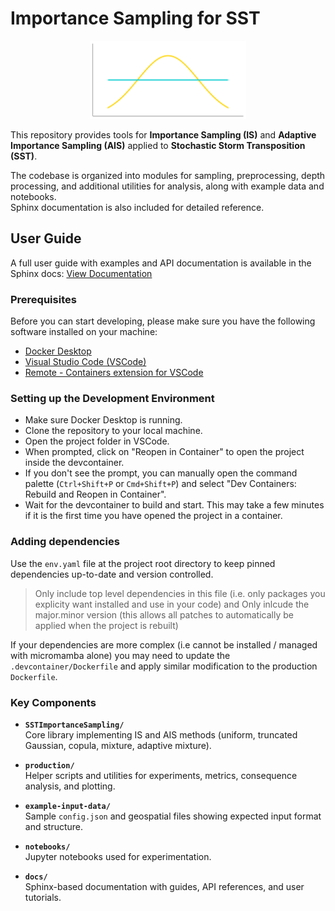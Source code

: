 # Importance Sampling for SST

<div align="center">
    <img src="./images/logo.png" alt="Logo" width="250"/>
</div>

This repository provides tools for **Importance Sampling (IS)** and **Adaptive Importance Sampling (AIS)** applied to **Stochastic Storm Transposition (SST)**.  

The codebase is organized into modules for sampling, preprocessing, depth processing, and additional utilities for analysis, along with example data and notebooks.  
Sphinx documentation is also included for detailed reference.


## **User Guide**

A full user guide with examples and API documentation is available in the Sphinx docs: [View Documentation](https://htmlpreview.github.io/?https://raw.githubusercontent.com/fema-ffrd/Importance-Sampling-for-SST/SJ/site/index.html)

### Prerequisites

Before you can start developing, please make sure you have the following software installed on your machine:

- [Docker Desktop](https://www.docker.com/products/docker-desktop/)
- [Visual Studio Code (VSCode)](https://code.visualstudio.com/download)
- [Remote - Containers extension for VSCode](https://marketplace.visualstudio.com/items?itemName=ms-vscode-remote.remote-containers)

### Setting up the Development Environment

- Make sure Docker Desktop is running.
- Clone the repository to your local machine.
- Open the project folder in VSCode.
- When prompted, click on "Reopen in Container" to open the project inside the devcontainer.
- If you don't see the prompt, you can manually open the command palette (`Ctrl+Shift+P` or `Cmd+Shift+P`) and select "Dev Containers: Rebuild and Reopen in Container".
- Wait for the devcontainer to build and start. This may take a few minutes if it is the first time you have opened the project in a container.

### Adding dependencies

Use the `env.yaml` file at the project root directory to keep pinned dependencies up-to-date and version controlled.

> Only include top level dependencies in this file (i.e. only packages you explicity want installed and use in your code) and Only inlcude the major.minor version (this allows all patches to automatically be applied when the project is rebuilt)

If your dependencies are more complex (i.e cannot be installed / managed with micromamba alone) you may need to update the `.devcontainer/Dockerfile` and apply similar modification to the production `Dockerfile`.

### Key Components

- **`SSTImportanceSampling/`**  
  Core library implementing IS and AIS methods (uniform, truncated Gaussian, copula, mixture, adaptive mixture).  

- **`production/`**  
  Helper scripts and utilities for experiments, metrics, consequence analysis, and plotting.  

- **`example-input-data/`**  
  Sample `config.json` and geospatial files showing expected input format and structure.  

- **`notebooks/`**  
  Jupyter notebooks used for experimentation.  

- **`docs/`**  
  Sphinx-based documentation with guides, API references, and user tutorials.  

